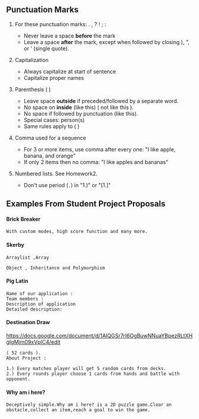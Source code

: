 ## Punctuation Marks

1. For these punctuation marks: . , ? ! ; : 
   * Never leave a space **before** the mark
   * Leave a space **after** the mark, except when followed by closing ), ", or ' (single quote).

2. Capitalization
   * Always capitalize at start of sentence
   * Capitalize proper names

3. Parenthesis ( )
   * Leave space **outside** if preceded/followed by a separate word.
   * No space on **inside** (like this)  ( not like this ).
   * No space if followed by punctuation (like this).
   * Special cases: person(s) 
   * Same rules apply to ( )

4. Comma used for a sequence
   * For 3 or more items, use comma after every one: "I like apple, banana, and orange"
   * If only 2 items then no comma:  "I like apples and bananas"

5. Numbered lists.  See Homework2.
   * Don't use period (`.`) in "1.)" or "[1.]"


## Examples From Student Project Proposals

#### Brick Breaker

    With custom modes, high score function and many more.

#### Skerby

    Arraylist ,Array

    Object , Inheritance and Polymorphism

#### Pig Latin

    Name of our application :
    Team members :
    Description of application
    Detailed description: 

#### Destination Draw
https://docs.google.com/document/d/1AlQGSr7rI6OgBuwNNuaYBpezRLtXHgIgMjm09xVplC4/edit


    ( 52 cards ).
    About Project :

    1.) Every matches player will get 5 random cards from decks.
    2.) Every rounds player choose 1 cards from hands and battle with opponent.


#### Why am i here?

    Deceptively simple.Why am i here? is a 2D puzzle game.Clear an obstacle,collect an item,reach a goal to win the game.


